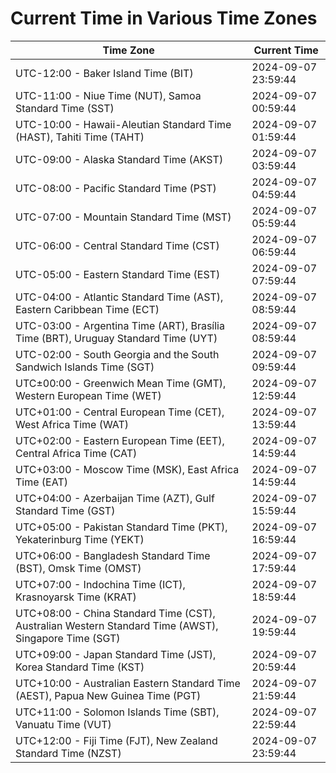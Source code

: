 # Current Time in Various Time Zones

| Time Zone | Current Time |
|-----------|--------------|
| UTC-12:00 - Baker Island Time (BIT) | 2024-09-07 23:59:44 |
| UTC-11:00 - Niue Time (NUT), Samoa Standard Time (SST) | 2024-09-07 00:59:44 |
| UTC-10:00 - Hawaii-Aleutian Standard Time (HAST), Tahiti Time (TAHT) | 2024-09-07 01:59:44 |
| UTC-09:00 - Alaska Standard Time (AKST) | 2024-09-07 03:59:44 |
| UTC-08:00 - Pacific Standard Time (PST) | 2024-09-07 04:59:44 |
| UTC-07:00 - Mountain Standard Time (MST) | 2024-09-07 05:59:44 |
| UTC-06:00 - Central Standard Time (CST) | 2024-09-07 06:59:44 |
| UTC-05:00 - Eastern Standard Time (EST) | 2024-09-07 07:59:44 |
| UTC-04:00 - Atlantic Standard Time (AST), Eastern Caribbean Time (ECT) | 2024-09-07 08:59:44 |
| UTC-03:00 - Argentina Time (ART), Brasília Time (BRT), Uruguay Standard Time (UYT) | 2024-09-07 08:59:44 |
| UTC-02:00 - South Georgia and the South Sandwich Islands Time (SGT) | 2024-09-07 09:59:44 |
| UTC±00:00 - Greenwich Mean Time (GMT), Western European Time (WET) | 2024-09-07 12:59:44 |
| UTC+01:00 - Central European Time (CET), West Africa Time (WAT) | 2024-09-07 13:59:44 |
| UTC+02:00 - Eastern European Time (EET), Central Africa Time (CAT) | 2024-09-07 14:59:44 |
| UTC+03:00 - Moscow Time (MSK), East Africa Time (EAT) | 2024-09-07 14:59:44 |
| UTC+04:00 - Azerbaijan Time (AZT), Gulf Standard Time (GST) | 2024-09-07 15:59:44 |
| UTC+05:00 - Pakistan Standard Time (PKT), Yekaterinburg Time (YEKT) | 2024-09-07 16:59:44 |
| UTC+06:00 - Bangladesh Standard Time (BST), Omsk Time (OMST) | 2024-09-07 17:59:44 |
| UTC+07:00 - Indochina Time (ICT), Krasnoyarsk Time (KRAT) | 2024-09-07 18:59:44 |
| UTC+08:00 - China Standard Time (CST), Australian Western Standard Time (AWST), Singapore Time (SGT) | 2024-09-07 19:59:44 |
| UTC+09:00 - Japan Standard Time (JST), Korea Standard Time (KST) | 2024-09-07 20:59:44 |
| UTC+10:00 - Australian Eastern Standard Time (AEST), Papua New Guinea Time (PGT) | 2024-09-07 21:59:44 |
| UTC+11:00 - Solomon Islands Time (SBT), Vanuatu Time (VUT) | 2024-09-07 22:59:44 |
| UTC+12:00 - Fiji Time (FJT), New Zealand Standard Time (NZST) | 2024-09-07 23:59:44 |
